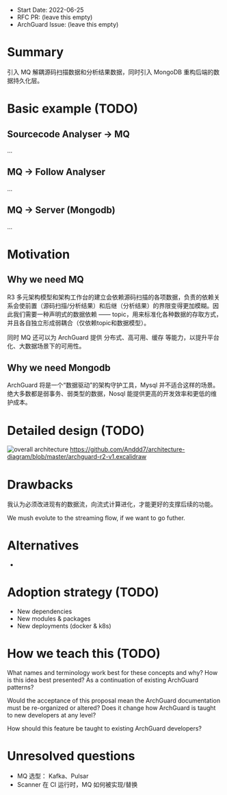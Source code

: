 - Start Date: 2022-06-25
- RFC PR: (leave this empty)
- ArchGuard Issue: (leave this empty)

# Summary

引入 MQ 解耦源码扫描数据和分析结果数据，同时引入 MongoDB 重构后端的数据持久化层。

# Basic example (TODO)

## Sourcecode Analyser -> MQ

...

## MQ -> Follow Analyser

...

## MQ -> Server (Mongodb)

...

# Motivation

## Why we need MQ

R3 多元架构模型和架构工作台的建立会依赖源码扫描的各项数据，负责的依赖关系会使前置（源码扫描/分析结果）和后继（分析结果）的界限变得更加模糊。因此我们需要一种声明式的数据依赖 —— topic，用来标准化各种数据的存取方式，并且各自独立形成弱耦合（仅依赖topic和数据模型）。

同时 MQ 还可以为 ArchGuard 提供 分布式、高可用、缓存 等能力，以提升平台化、大数据场景下的可用性。

## Why we need Mongodb

ArchGuard 将是一个“数据驱动”的架构守护工具，Mysql 并不适合这样的场景。绝大多数都是弱事务、弱类型的数据，Nosql 能提供更高的开发效率和更低的维护成本。

# Detailed design (TODO)

![overall architecture](https://user-images.githubusercontent.com/24785373/175776127-a37da4b7-d0f7-4912-bde9-f880b69653aa.png)
<https://github.com/Anddd7/architecture-diagram/blob/master/archguard-r2-v1.excalidraw>

# Drawbacks

我认为必须改进现有的数据流，向流式计算进化，才能更好的支撑后续的功能。

We mush evolute to the streaming flow, if we want to go futher.

# Alternatives

-

# Adoption strategy (TODO)

- New dependencies
- New modules & packages
- New deployments (docker & k8s)

# How we teach this (TODO)

What names and terminology work best for these concepts and why? How is this
idea best presented? As a continuation of existing ArchGuard patterns?

Would the acceptance of this proposal mean the ArchGuard documentation must be
re-organized or altered? Does it change how ArchGuard is taught to new developers
at any level?

How should this feature be taught to existing ArchGuard developers?

# Unresolved questions

- MQ 选型： Kafka、Pulsar
- Scanner 在 CI 运行时，MQ 如何被实现/替换
